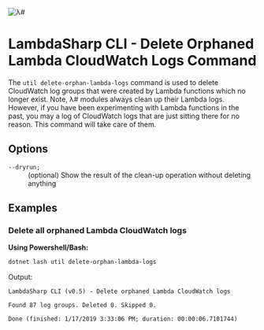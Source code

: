 ![λ#](../../../Docs/LambdaSharp_v2_small.png)

# LambdaSharp CLI - Delete Orphaned Lambda CloudWatch Logs Command

The `util delete-orphan-lambda-logs` command is used to delete CloudWatch log groups that were created by Lambda functions which no longer exist. Note, λ# modules always clean up their Lambda logs. However, if you have been experimenting with Lambda functions in the past, you may a log of CloudWatch logs that are just sitting there for no reason. This command will take care of them.

## Options

<dl>

<dt><code>--dryrun;</code></dt>
<dd>(optional) Show the result of the clean-up operation without deleting anything</dd>

</dl>

## Examples

### Delete all orphaned Lambda CloudWatch logs

__Using Powershell/Bash:__
```bash
dotnet lash util delete-orphan-lambda-logs
```

Output:
```
LambdaSharp CLI (v0.5) - Delete orphaned Lambda CloudWatch logs

Found 87 log groups. Deleted 0. Skipped 0.

Done (finished: 1/17/2019 3:33:06 PM; duration: 00:00:06.7101744)
```
